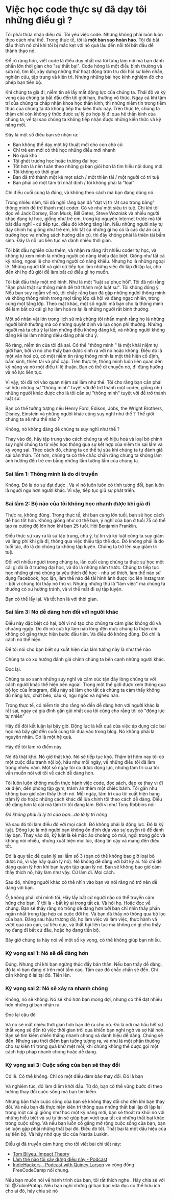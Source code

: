 # Việc học code thực sự đã dạy tôi những điều gì ?

Tôi phải thừa nhận điều đó. Tôi yêu việc code. Nhưng không phải luôn luôn theo cách như thế. Trong thực tế, tôi là **một bản sao hoàn hảo**. Tôi đã bắt đầu thích nó chỉ khi tôi bị mắc kẹt với nó quá lâu đến nỗi tôi bắt đầu để thành thạo nó.

Để rõ ràng hơn, viết code là điều duy nhất mà tôi từng làm nơi mà bạn dành phần lớn thời gian cho "sự thất bại". Code hỏng là một điều bình thường và sửa nó, tìm lỗi, xây dựng những thứ hoạt động trơn tru đòi hỏi sự kiên nhẫn, nghiên cứu, tập trung và kiên trì. Nhưng những bài học kính nghiệm đó cho phép bạn tiến bộ. 

Khi chúng ta già đi, niềm tin sẽ lấy mất động lực của chúng ta. Thái độ và kỳ vọng của chúng ta bắt đầu đến tới giới hạn, thường vô thức. Ngay cả khi tâm trí của chúng ta chấp nhận khoa học thần kinh, thì những niềm tin trong tiềm thức của chúng ta đã không tiếp thu kiến thức này. Trên thực tế, chúng ta thậm chí còn không ý thức được sự lý do hợp lý đi qua hệ thần kinh của chúng ta, về tại sao chúng ta không tiếp nhận được những kiến thức và kỹ năng mới.

Đây là một số điều bạn sẽ nhận ra: 

* Bạn không thể dạy một kỹ thuật mới cho con chó cũ
* Chỉ trẻ em mới có thể học những điều mới nhanh
* Nó quá khó
* Tôi ghét trường học hoặc trường đại học
* Tốt hơn là nên tuân theo những gì bạn giỏi hơn là tìm hiểu nội dung mới
* Tôi không có thời gian
* Bạn đã trở thành một kẻ mọt sách / một thiên tài / một người có trí tuệ
* Bạn phải có một tâm trí nhất định / tôi không phải là "loại"

Chỉ điều cuối cùng là đúng, và không theo cách mà bạn đang dùng nó.

Trong nhiều năm, tôi đã nghĩ rằng bạn đã "đạt vị trí rất cao trong bảng" thông minh để trở thành một coder. Có vẻ như một siêu trí tuệ. Chỉ khi tôi đọc về Jack Dorsey, Elon Musk, Bill Gates, Steve Wozniak và nhiều người khác đang tự học, giống như trẻ em, trong kỷ nguyên Internet trước mà tôi bắt đầu nghĩ - cứ tiếp tục, điều đó không tăng lên. Nếu những người này tự dạy chính họ giống như trẻ em, khi tất cả những gì họ có là các dự án của trường học và những sách hướng dẫn cũ, thì đây không phải là thiên tài bẩm sinh. Đây là nỗ lực liên tục và dành nhiều thời gian.

Tôi bắt đầu nghiên cứu thêm, và nhận ra rằng rất nhiều coder tự học, và không tự xem mình là những người có năng khiếu đặc biệt. Giống như tất cả kỹ năng, ngoại lệ cho những người có năng khiếu. Nhưng họ là những ngoại lệ. Những người tốt và giỏi cứ tiếp tục làm những việc đó lặp đi lặp lại, cho đến khi họ đủ giỏi để làm bất cứ điều gì họ muốn.

Tôi bắt đầu thấy một mô hình. Như là một "luật sư phục hồi". Tôi đã nói rằng "Bạn phải thật sự thông minh để trở thành một luật sư". Tôi không đồng ý. Nếu bạn suy ngẫm về nó, tôi chắc rằng bạn đã gặp những người thông minh và không thông minh trong mọi tầng lớp xã hội và đáng ngạc nhiên, trong cùng một tầng lớp. Theo mặt khác, một số người mà bạn cho là thông minh đế làm bất cứ cái gì họ làm hoá ra lại là những người rất bình thường. 

Một số nhân vật lớn trong lịch sử mà chúng tôi nhấn mạnh rằng họ là những người bình thường mà có những quyết định và lựa chọn phi thường. Những người mà ta chú ý lại làm những điều không đáng kể, và những người không đáng kể lại làm những điều đáng phải chú ý.

Rõ ràng, niềm tin của tôi đã sai. Có thể "thông minh " là một khái niệm tự giới hạn, bởi vì nó cho thấy bạn được sinh ra với nó hoặc không. Điều đó là một văn hoá cũ, có một niềm tin rằng thông minh là một thể hiện cố định, bẩm sinh, thiên tài và phổ cập. Trên thực tế, thông minh luôn liên quan đến kỹ năng và nó một điều tỉ lệ thuận. Bạn có thể di chuyển nó, đi đúng hướng và nỗ lực liên tục. 

Vì vậy, tôi đã rơi vào quan niệm sai lầm như thế. Tôi cho rằng bạn cần phải sở hữu những sự "thông minh" tuyệt vời để trở thành một coder, giống như những người khác được cho là tôi cần sự "thông minh" tuyệt vời để trở thành luật sư.

Bạn có thể tưởng tượng nếu Henry Ford, Edison, Jobs, the Wright Brothers, Disney, Einstein và những người khác cũng suy nghĩ như thế ? Thế giới chúng ta sẽ như thế nào ?

Không, nó không đáng để chúng ta suy nghĩ như thế ?

Thay vào đó, hãy tập trung vào cách chúng ta vô hiệu hoá và loại bỏ chính suy nghĩ chúng ta từ việc học thông qua sự kết hợp của niềm tin sai lầm và kỳ vọng sai. Theo cách đó, chúng ta có thể tự sửa khi chúng ta tự đánh giá sai bản thân. Tốt hơn, chúng ta có thể chắc chắn rằng chúng ta không làm ảnh hưởng đến trẻ em bằng những lầm tưởng lầm của chúng ta. 

### Sai lầm 1: Thông minh là do di truyền

Không. Đó là do sự đạt được . Và vì nó luôn luôn có tính tương đối, bạn luôn là người ngu hơn người khác. Vì vậy, tiếp tục giữ sự phát triển.

### Sai lầm 2: Bộ não của tôi không học nhanh được khi già đi

Thực ra, không đúng. Trong thực tế, khi bạn càng lớn tuổi, bạn sẽ học cách để học tốt hơn. Không giống như cơ thể bạn, ý nghĩ của bạn ở tuổi 75 có thể tạo ra cường độ lớn hơn khi bạn 25 tuổi. Hỏi Benjamin Franklin.

Điều thực sự xảy ra là sự tập trung, chú ý, tự tin và kỷ luật cũng ta suy giảm và lãng phí khi già đi, thông qua việc thiếu tập thể dục. Đó không phải là do tuổi tác, đó là do chúng ta không tập luyện. Chúng ta trở lên suy giảm trí tuệ.

Đối với nhiều người trong chúng ta, lần cuối cùng chúng ta thực sự học một cái gì đó là ở trường đại học, và đó là những năm trước. Chúng ta tiếp tục học những gì mà chúng ta yêu thích để học - như sở thích, làm thế nào sử dụng Facebook, học lặn, làm thế nào để tải hình ảnh được lọc lên Instagram - bởi vì chúng tôi thấy nó thú vị. Nhưng những thứ là "làm việc" mà chúng ta thường có xu hướng tránh, và vì thế mất đi sự tập luyện. 

Bạn có thể lấy lại. Và tốt hơn là với thời gian.

### Sai lầm 3: Nó dễ dàng hơn đối với người khác 

Điều này đặc biệt có hại, bởi vì nó tạo cho chúng ta cảm giác không đủ và choáng ngợp. Do đó nó cực kỳ làm nản lòng đến mức chúng ta thậm chí không cố gắng thực hiện bước đầu tiên. Và điều đó không đúng. Đó chỉ là cách nó thể hiện. 

Để tôi nói cho bạn biết sự xuất hiện của lầm tưởng này là như thế nào

Chúng ta có xu hướng đánh giá chính chúng ta bên cạnh những người khác.

Đọc lại.

Chúng ta so sanh những suy nghĩ và cảm xúc tận đáy lòng chúng ta với cách người khác thể hiện bên ngoài. Trong một thế giới được xem thông qua bộ lọc của Íntagram, điều này sẽ làm cho tất cả chúng ta cảm thấy không đủ năng lực, chất béo, xấu xí, ngu ngốc và nghèo nàn. 

Trong thực tế, có niềm tin cho rằng nó đến dễ dàng hơn với người khác là rất sai, ngay cả gia đình gần gũi nhất của tôi cũng cho rằng tôi có "động lực tự nhiên"

Hãy để đôi kết luận lại bây giờ. Động lực là kết quả của việc áp dụng các bài học mà bây giờ đến cuối cùng tôi đưa vào trong blog. Nó không phải là nguyên nhân. Đó là một hệ quả. 

Hãy để tôi làm rõ điểm này.

Nó đã thật khó. Nó giờ thật khó. Nó sẽ tiếp tục khó. Thậm trí hôm nay tôi có một cuộc đấu tranh nội bộ, hầu như mỗi ngày, về những điều tôi đã làm trong nhiều năm. Một số ngày tôi có được động lực, nhưng tâm trí cua tôi vẫn muốn nói với tôi về cách dễ dàng hơn.

Tôi luôn luôn không muốn thực hành việc code, đọc sách, đạp xe thay vì đi xe điện, đến phòng tập gym, tránh ăn thêm một chiếc bánh. Tôi gần như không bao giờ cảm thấy thích nó. Mỗi ngày, tâm trí của tôi xuất hiện hàng trăm lý do hoặc những cách khác để lừa chính tôi theo cách dễ dàng. Điều dễ dàng hơn là cái mà tâm trí tôi đang làm. Bởi vì như Tony Robbins nói: 

_Đó không phải là lý trí của bạn...đó là lý trí riêng_

Và sau đó tôi làm điều đó với mọi cách. Đó không phải là động lực. Đó là kỷ luật. Động lực là mộ người bạn không ổn định dựa vào sự quyến rũ để dành lấy bạn. Thay vào đó, kỷ luật là kẻ mặc áo choàng có mùi, ngồi trong góc và không nói nhiều, nhưng xuất hiện mọi lúc, đáng tin cậy và mang đến điều tốt.

Đó là quy tắc để quản lý sai lầm số 3 (bạn có thể không bao giờ loại bỏ được nó, vì vậy hãy quản lý nó). Nó không dễ dàng với bất kỳ ai. Nó chỉ dễ dàng quản lý hơn khi bạn luyện tập quản lý nó. Bạn sẽ không bao giờ cảm thấy thích nó, hãy làm như vậy. Cứ làm đi. Mọi cách.

Sau đó, những người khác có thể nhìn vào bạn và nói rằng nó trở nên dễ dàng với bạn. 

Ồ, không phải chỉ mình tôi. Hãy lấy bất cứ người nào có thể truyền cảm hứng cho bạn. Ý tôi là - bất kỳ ai trong tất cả. Và hỏi họ. Hoặc đọc về chúng. Bạn sẽ thấy rằng nó trông dễ dàng hơn bởi bạn chỉ nhìn thấy phần ngắn nhất trong tập hợp cả cuộc đời họ. Và bạn đã thấy nó thông qua bộ lọc của bạn. Đằng sau hậu trường đó, họ làm việc và làm việc, thực hành và vượt qua rào cản, sự tiêu cực, và thất bại liên tục mà không có gì cho thấy họ đang đi bất cứ đâu, hoặc họ đang tiến bộ.

Bây giờ chúng ta hãy nói về một số kỳ vọng, có thể không giúp bạn nhiều.

### Kỳ vọng sai 1: Nó sẽ dễ dàng hơn

Đúng. Nhưng chỉ khi bạn ngừng thúc đẩy bản thân. Nếu bạn thấy dễ dàng, đó là vì bạn đang ở trên một tầm cao. Tầm cao đó chắc chắn sẽ đến. Chỉ cần không ở lại tại đó. Tiến lên.

### Kỳ vọng sai 2: Nó sẽ xảy ra nhanh chóng

Không, nó sẽ không. Nó sẽ khó hơn bạn mong đợi, nhưng có thể đạt nhiều hơn những gì bạn nhận ra.

Đọc lại câu đó

Và nó sẽ mất nhiều thời gian hơn bạn đề ra cho nó. Đó là nơi mà hầu hết sự thất vọng sẽ đến từ việc thời gian trôi qua khiến bạn nghi ngờ và sợ hãi hơn. Bạn sẽ tìm kiếm chiến thắng nhanh chóng và danh hiệu dễ dàng. Chúng sẽ đến. Nhưng sau thời điểm bạn tưởng tượng ra, và như là một phần thưởng cho sự kiên trì trong quá khứ mệt mỏi, khi chúng không thể được gọi một cách hợp pháp nhanh chóng hoặc dễ dàng.

### Kỳ vọng sai 3: Cuộc sống của bạn sẽ thay đổi

Có lẽ. Có thể không. Chỉ có một điều đảm bảo thay đổi. Đó là bạn

Và nghiêm túc, đó làm điểm khởi đầu. Từ đó, bạn có thể vững bước đi theo hướng thay đổi cuộc sống mà bạn tìm kiếm. 

Nhưng bản thân cuộc sống của bạn sẽ không thay đổi cho đến khi bạn thay đổi. Và nếu bạn đã thực hiện kiên trì thông qua những thất bại lặp đi lặp lại trong một cái gì giống như học một kỹ năng mới, bạn sẽ thoát ra khỏi nó với những hiểu biết và sự tự tin sẽ giúp bạn vượt qua tất cả những thất bại khác trong cuộc sống. Và nếu bạn luôn cố gắng mở rộng cuộc sống của bạn, bạn sẽ luôn gặp phải những thất bại đó. Điều đó tốt. Thất bại là một dấu hiệu của sự tiến bộ. Và hãy nhớ quy tắc của Nastia Luskin.

Điều gì đã truyền cảm hứng cho tôi viết bài chi tiết này:

* [Tom Bilyeu, Impact Theory](https://impacttheory.com/)
* [Làm thế nào tôi xây dựng điều này - Podcast](https://www.npr.org/podcasts/510313/how-i-built-this)
*  [IndieHackers - Podcast with Quincy Larson](https://www.indiehackers.com/podcast/056-quincy-larson-of-freecodecamp) và cộng đồng FreeCodeCamp nói chung.

Nếu bạn muốn nói về hành trình của bạn, tôi rất thích nghe . Hãy chia sẻ với tôi @ZubinPratap. Nếu bạn nghĩ những gì bạn bạn vừa đọc có thể hữu ích cho ai đó, hãy chia sẻ nó

